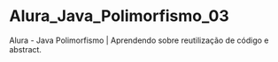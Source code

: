 # Alura_Java_Polimorfismo_03
Alura - Java Polimorfismo | Aprendendo sobre reutilização de código e abstract.
